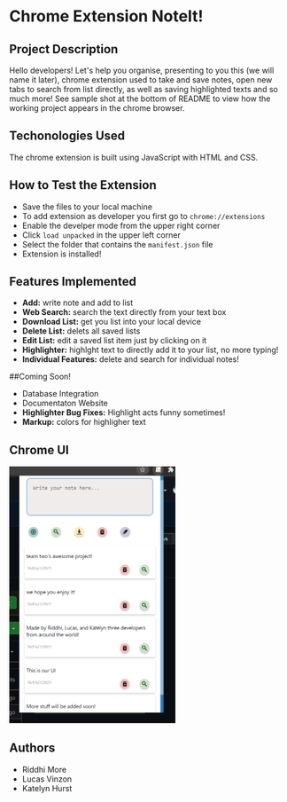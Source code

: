 # Chrome Extension NoteIt! 

## Project Description
Hello developers! Let's help you organise, presenting to you this (we will name it later), chrome extension used to take and save notes, open new tabs to search from list directly, as well as saving highlighted texts and so much more!
See sample shot at the bottom of README to view how the working project appears in the chrome browser.

## Techonologies Used
The chrome extension is built using JavaScript with HTML and CSS.

## How to Test the Extension
- Save the files to your local machine
- To add extension as developer you first go to `chrome://extensions`
- Enable the develper mode from the upper right corner
- Click `load unpacked` in the upper left corner
- Select the folder that contains the `manifest.json` file
- Extension is installed!


## Features Implemented
- **Add:** write note and add to list
- **Web Search:** search the text directly from your text box
- **Download List:** get you list into your local device
- **Delete List:** delets all saved lists
- **Edit List:** edit a saved list item just by clicking on it
- **Highlighter:** highlght text to directly add it to your list, no more typing!
- **Individual Features:** delete and search for individual notes!

##Coming Soon!
- Database Integration
- Documentaton Website
- **Highlighter Bug Fixes:** Highlight acts funny sometimes!
- **Markup:** colors for highligher text



## Chrome UI
<img src ="images/sample_new.png" width="300"/>


## Authors
- Riddhi More
- Lucas Vinzon
- Katelyn Hurst


